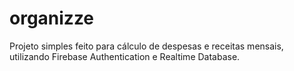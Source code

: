 # organizze
Projeto simples feito para cálculo de despesas e receitas mensais, utilizando Firebase Authentication e Realtime Database.
